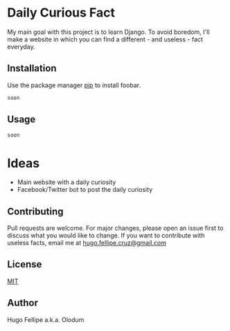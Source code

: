 # Daily Curious Fact

My main goal with this project is to learn Django. 
To avoid boredom, I'll make a website in which you can find a different - and useless - fact everyday. 

## Installation

Use the package manager [pip](https://pip.pypa.io/en/stable/) to install foobar.

```bash
soon
```

## Usage

```python
soon
```

# Ideas
 - Main website with a daily curiosity
 - Facebook/Twitter bot to post the daily curiosity

## Contributing
Pull requests are welcome. For major changes, please open an issue first to discuss what you would like to change.
If you want to contribute with useless facts, email me at hugo.fellipe.cruz@gmail.com

## License
[MIT](https://choosealicense.com/licenses/mit/)

## Author
Hugo Fellipe a.k.a. Olodum